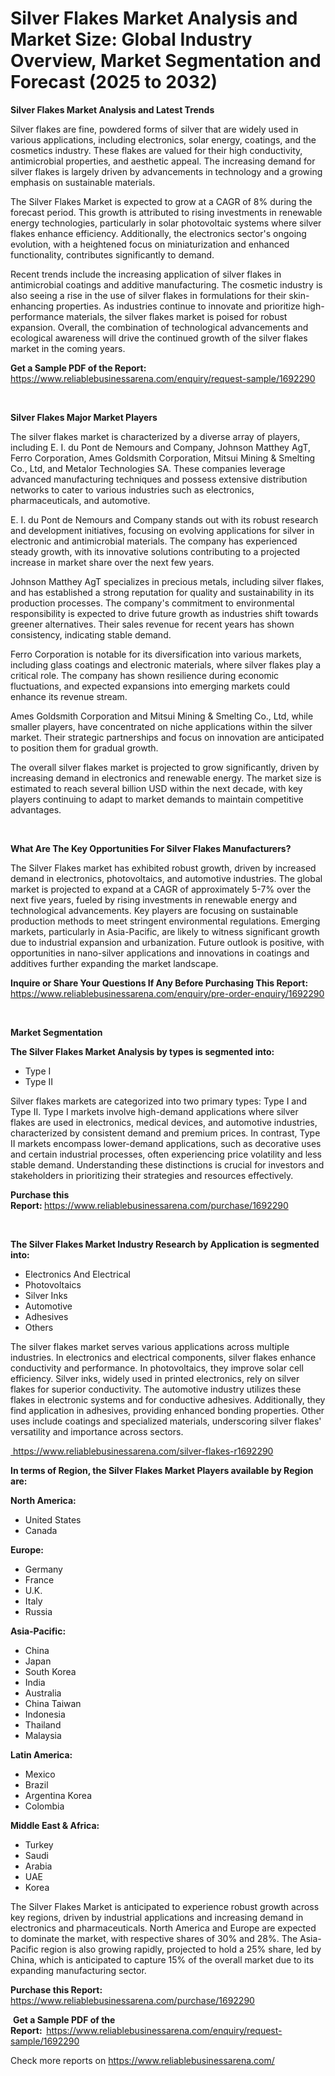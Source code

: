 <p><h1>Silver Flakes Market Analysis and Market Size: Global Industry Overview, Market Segmentation and Forecast (2025 to 2032)</h1></p><p><strong>Silver Flakes Market Analysis and Latest Trends</strong></p>
<p><p>Silver flakes are fine, powdered forms of silver that are widely used in various applications, including electronics, solar energy, coatings, and the cosmetics industry. These flakes are valued for their high conductivity, antimicrobial properties, and aesthetic appeal. The increasing demand for silver flakes is largely driven by advancements in technology and a growing emphasis on sustainable materials.</p><p>The Silver Flakes Market is expected to grow at a CAGR of 8% during the forecast period. This growth is attributed to rising investments in renewable energy technologies, particularly in solar photovoltaic systems where silver flakes enhance efficiency. Additionally, the electronics sector's ongoing evolution, with a heightened focus on miniaturization and enhanced functionality, contributes significantly to demand.</p><p>Recent trends include the increasing application of silver flakes in antimicrobial coatings and additive manufacturing. The cosmetic industry is also seeing a rise in the use of silver flakes in formulations for their skin-enhancing properties. As industries continue to innovate and prioritize high-performance materials, the silver flakes market is poised for robust expansion. Overall, the combination of technological advancements and ecological awareness will drive the continued growth of the silver flakes market in the coming years.</p></p>
<p><strong>Get a Sample PDF of the Report:&nbsp;</strong> <a href="https://www.reliablebusinessarena.com/enquiry/request-sample/1692290?utm_campaign=1841&utm_medium=2&utm_source=Github&utm_content=ia&utm_term=27032025&utm_id=silver-flakes">https://www.reliablebusinessarena.com/enquiry/request-sample/1692290</a></p>
<p>&nbsp;</p>
<p><strong>Silver Flakes Major Market Players</strong></p>
<p><p>The silver flakes market is characterized by a diverse array of players, including E. I. du Pont de Nemours and Company, Johnson Matthey AgT, Ferro Corporation, Ames Goldsmith Corporation, Mitsui Mining & Smelting Co., Ltd, and Metalor Technologies SA. These companies leverage advanced manufacturing techniques and possess extensive distribution networks to cater to various industries such as electronics, pharmaceuticals, and automotive.</p><p>E. I. du Pont de Nemours and Company stands out with its robust research and development initiatives, focusing on evolving applications for silver in electronic and antimicrobial materials. The company has experienced steady growth, with its innovative solutions contributing to a projected increase in market share over the next few years.</p><p>Johnson Matthey AgT specializes in precious metals, including silver flakes, and has established a strong reputation for quality and sustainability in its production processes. The company's commitment to environmental responsibility is expected to drive future growth as industries shift towards greener alternatives. Their sales revenue for recent years has shown consistency, indicating stable demand.</p><p>Ferro Corporation is notable for its diversification into various markets, including glass coatings and electronic materials, where silver flakes play a critical role. The company has shown resilience during economic fluctuations, and expected expansions into emerging markets could enhance its revenue stream.</p><p>Ames Goldsmith Corporation and Mitsui Mining & Smelting Co., Ltd, while smaller players, have concentrated on niche applications within the silver market. Their strategic partnerships and focus on innovation are anticipated to position them for gradual growth. </p><p>The overall silver flakes market is projected to grow significantly, driven by increasing demand in electronics and renewable energy. The market size is estimated to reach several billion USD within the next decade, with key players continuing to adapt to market demands to maintain competitive advantages.</p></p>
<p>&nbsp;</p>
<p><strong>What Are The Key Opportunities For Silver Flakes Manufacturers?</strong></p>
<p><p>The Silver Flakes market has exhibited robust growth, driven by increased demand in electronics, photovoltaics, and automotive industries. The global market is projected to expand at a CAGR of approximately 5-7% over the next five years, fueled by rising investments in renewable energy and technological advancements. Key players are focusing on sustainable production methods to meet stringent environmental regulations. Emerging markets, particularly in Asia-Pacific, are likely to witness significant growth due to industrial expansion and urbanization. Future outlook is positive, with opportunities in nano-silver applications and innovations in coatings and additives further expanding the market landscape.</p></p>
<p><strong>Inquire or Share Your Questions If Any Before Purchasing This Report:</strong> <a href="https://www.reliablebusinessarena.com/enquiry/pre-order-enquiry/1692290?utm_campaign=1841&utm_medium=2&utm_source=Github&utm_content=ia&utm_term=27032025&utm_id=silver-flakes">https://www.reliablebusinessarena.com/enquiry/pre-order-enquiry/1692290</a></p>
<p>&nbsp;</p>
<p><strong>Market Segmentation</strong></p>
<p><strong>The Silver Flakes Market Analysis by types is segmented into:</strong></p>
<p><ul><li>Type I</li><li>Type II</li></ul></p>
<p><p>Silver flakes markets are categorized into two primary types: Type I and Type II. Type I markets involve high-demand applications where silver flakes are used in electronics, medical devices, and automotive industries, characterized by consistent demand and premium prices. In contrast, Type II markets encompass lower-demand applications, such as decorative uses and certain industrial processes, often experiencing price volatility and less stable demand. Understanding these distinctions is crucial for investors and stakeholders in prioritizing their strategies and resources effectively.</p></p>
<p><strong>Purchase this Report:&nbsp;</strong><a href="https://www.reliablebusinessarena.com/purchase/1692290?utm_campaign=1841&utm_medium=2&utm_source=Github&utm_content=ia&utm_term=27032025&utm_id=silver-flakes">https://www.reliablebusinessarena.com/purchase/1692290</a></p>
<p>&nbsp;</p>
<p><strong>The Silver Flakes Market Industry Research by Application is segmented into:</strong></p>
<p><ul><li>Electronics And Electrical</li><li>Photovoltaics</li><li>Silver Inks</li><li>Automotive</li><li>Adhesives</li><li>Others</li></ul></p>
<p><p>The silver flakes market serves various applications across multiple industries. In electronics and electrical components, silver flakes enhance conductivity and performance. In photovoltaics, they improve solar cell efficiency. Silver inks, widely used in printed electronics, rely on silver flakes for superior conductivity. The automotive industry utilizes these flakes in electronic systems and for conductive adhesives. Additionally, they find application in adhesives, providing enhanced bonding properties. Other uses include coatings and specialized materials, underscoring silver flakes' versatility and importance across sectors.</p></p>
<p><a href="https://www.reliablebusinessarena.com/silver-flakes-r1692290?utm_campaign=1841&utm_medium=2&utm_source=Github&utm_content=ia&utm_term=27032025&utm_id=silver-flakes">&nbsp;https://www.reliablebusinessarena.com/silver-flakes-r1692290</a></p>
<p><strong>In terms of Region, the Silver Flakes Market Players available by Region are:</strong></p>
<p>
    <p> <strong> North America: </strong>
        <ul>
            <li>United States</li>
            <li>Canada</li>
        </ul>
        </p> 
    <p> <strong> Europe: </strong>
        <ul>
            <li>Germany</li>
            <li>France</li>
            <li>U.K.</li>
            <li>Italy</li>
            <li>Russia</li>
        </ul>
        </p> 
    <p> <strong> Asia-Pacific: </strong>
        <ul>
            <li>China</li>
            <li>Japan</li>
            <li>South Korea</li>
            <li>India</li>
            <li>Australia</li>
            <li>China Taiwan</li>
            <li>Indonesia</li>
            <li>Thailand</li>
            <li>Malaysia</li>
        </ul>
        </p> 
    <p> <strong> Latin America: </strong>
        <ul>
            <li>Mexico</li>
            <li>Brazil</li>
            <li>Argentina Korea</li>
            <li>Colombia</li>
        </ul>
        </p> 
    <p> <strong> Middle East & Africa: </strong>
        <ul>
            <li>Turkey</li>
            <li>Saudi</li>
            <li>Arabia</li>
            <li>UAE</li>
            <li>Korea</li>
        </ul>
    </p>
    </p>
<p><p>The Silver Flakes Market is anticipated to experience robust growth across key regions, driven by industrial applications and increasing demand in electronics and pharmaceuticals. North America and Europe are expected to dominate the market, with respective shares of 30% and 28%. The Asia-Pacific region is also growing rapidly, projected to hold a 25% share, led by China, which is anticipated to capture 15% of the overall market due to its expanding manufacturing sector.</p></p>
<p><strong>Purchase this Report: </strong><a href="https://www.reliablebusinessarena.com/purchase/1692290?utm_campaign=1841&utm_medium=2&utm_source=Github&utm_content=ia&utm_term=27032025&utm_id=silver-flakes">https://www.reliablebusinessarena.com/purchase/1692290</a></p>
<p>&nbsp;<strong>Get a Sample PDF of the Report:&nbsp;&nbsp;</strong><a href="https://www.reliablebusinessarena.com/enquiry/request-sample/1692290?utm_campaign=1841&utm_medium=2&utm_source=Github&utm_content=ia&utm_term=27032025&utm_id=silver-flakes">https://www.reliablebusinessarena.com/enquiry/request-sample/1692290</a></p>
<p><strong></strong></p>
<p>Check more reports on <a href="https://www.reliablebusinessarena.com/?utm_campaign=1841&utm_medium=2&utm_source=Github&utm_content=ia&utm_term=27032025&utm_id=silver-flakes">https://www.reliablebusinessarena.com/</a></p>